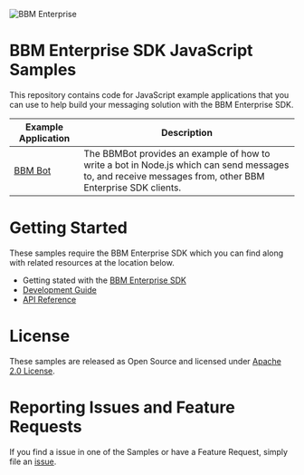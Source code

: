 ![BBM Enterprise](http://help.blackberry.com/resources/images/products/enterprise-bbm-sdk.png)

# BBM Enterprise SDK JavaScript Samples

This repository contains code for JavaScript example applications that you can use to help build your messaging solution with the BBM Enterprise SDK.


| Example Application                      | Description                              |
| ---------------------------------------- | ---------------------------------------- |
| [BBM Bot](https://developer.blackberry.com/files/bbm-enterprise/documents/guide/html/examples/javascript/Node/README.html) |	The BBMBot provides an example of how to write a bot in Node.js which can send messages to, and receive messages from, other BBM Enterprise SDK clients.|

# Getting Started

These samples require the BBM Enterprise SDK which you can find along with related resources at the location below.
    
* Getting stated with the [BBM Enterprise SDK](https://developers.blackberry.com/us/en/products/blackberry-bbm-enterprise-sdk.html)
* [Development Guide](https://developer.blackberry.com/files/bbm-enterprise/documents/guide/html/index.html)
* [API Reference](https://developer.blackberry.com/files/bbm-enterprise/documents/guide/reference/javascript/index.html)

# License

These samples are released as Open Source and licensed under [Apache 2.0 License](http://www.apache.org/licenses/LICENSE-2.0.html).  

# Reporting Issues and Feature Requests

If you find a issue in one of the Samples or have a Feature Request, simply file an [issue](https://github.com/blackberry/bbme-sdk-javascript-samples/issues).

